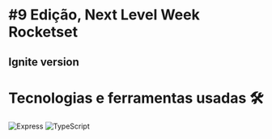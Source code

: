# #9 Edição, Next Level Week Rocketset

## Ignite version

# Tecnologias e ferramentas usadas 🛠

![Express](https://img.shields.io/badge/-Express-339999?style=flat-square&logo=express)
![TypeScript](https://img.shields.io/badge/-TypeScript-235a97?style=flat-square&logo=typescript&logoColor=ffffff)
